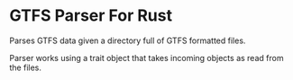 # GTFS Parser For Rust

Parses GTFS data given a directory full of GTFS formatted files.

Parser works using a trait object that takes incoming objects as read from
the files.
